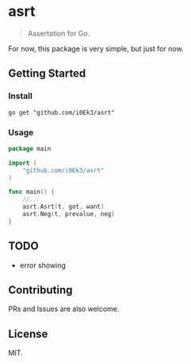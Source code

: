 # asrt

> Assertation for Go.

For now, this package is very simple, but just for now.

## Getting Started

### Install

`go get "github.com/i0Ek3/asrt"`

### Usage

```Go
package main

import (
    "github.com/i0Ek3/asrt"
)

func main() {
    //...
    asrt.Asrt(t, got, want)
    asrt.Neg(t, prevalue, neg)
}
```

## TODO

- error showing


## Contributing

PRs and Issues are also welcome.

## License

MIT.
